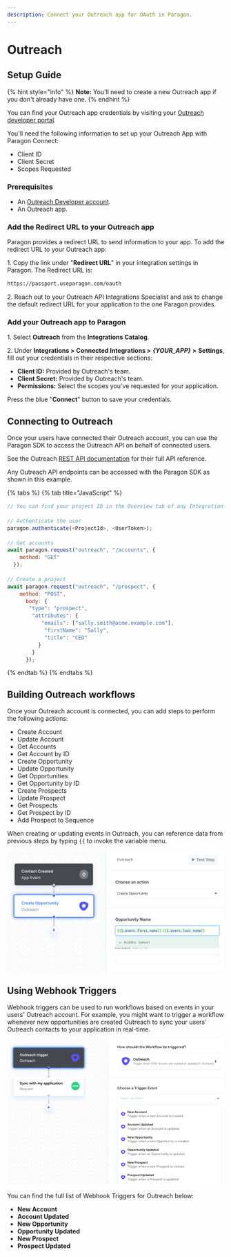 ```yaml
---
description: Connect your Outreach app for OAuth in Paragon.
---
```


# Outreach

## Setup Guide

{% hint style="info" %}
**Note:** You'll need to create a new Outreach app if you don't already have one.
{% endhint %}

You can find your Outreach app credentials by visiting your [Outreach developer portal](https://developer.intuit.com/myapps).

You'll need the following information to set up your Outreach App with Paragon Connect:

* Client ID
* Client Secret
* Scopes Requested

### Prerequisites

* An [Outreach Developer account](https://www.outreach.io/product/platform/api).
* An Outreach app.

### Add the Redirect URL to your Outreach app

Paragon provides a redirect URL to send information to your app. To add the redirect URL to your Outreach app:

1\. Copy the link under "**Redirect URL**" in your integration settings in Paragon. The Redirect URL is:

```html
https://passport.useparagon.com/oauth
```

2\. Reach out to your Outreach API Integrations Specialist and ask to change the default redirect URL for your application to the one Paragon provides.

### Add your Outreach app to Paragon <a href="#add-your-stripe-app-to-paragon" id="add-your-stripe-app-to-paragon"></a>

1\. Select **Outreach** from the **Integrations Catalog**.

2\. Under **Integrations > Connected Integrations >** _**{YOUR\_APP}**_ **>** **Settings**, fill out your credentials in their respective sections:

* **Client ID:** Provided by Outreach's team.&#x20;
* **Client Secret:** Provided by Outreach's team.&#x20;
* **Permissions:** Select the scopes you've requested for your application.

Press the blue "**Connect**" button to save your credentials.

## Connecting to Outreach

Once your users have connected their Outreach account, you can use the Paragon SDK to access the Outreach API on behalf of connected users.

See the Outreach [REST API documentation](https://api.outreach.io/api/v2/docs) for their full API reference.

Any Outreach API endpoints can be accessed with the Paragon SDK as shown in this example.

{% tabs %}
{% tab title="JavaScript" %}
```javascript
// You can find your project ID in the Overview tab of any Integration

// Authenticate the user
paragon.authenticate(<ProjectId>, <UserToken>);

// Get accounts
await paragon.request("outreach", "/accounts", { 
    method: "GET"
  });

// Create a project
await paragon.request("outreach", "/prospect", { 
    method: "POST",
      body: {  
       "type": "prospect",
        "attributes": {
           "emails": ["sally.smith@acme.example.com"],
            "firstName": "Sally",
            "title": "CEO"
          }
        } 
      });
```
{% endtab %}
{% endtabs %}

## Building Outreach workflows

Once your Outreach account is connected, you can add steps to perform the following actions:

* Create Account
* Update Account
* Get Accounts
* Get Account by ID
* Create Opportunity
* Update Opportunity
* Get Opportunities
* Get Opportunity by ID
* Create Prospects
* Update Prospect
* Get Prospects
* Get Prospect by ID
* Add Prospect to Sequence

When creating or updating events in Outreach, you can reference data from previous steps by typing `{{` to invoke the variable menu.

![](<../../.gitbook/assets/Creating an Opportunity using Outreach in Paragon.png>)

## Using Webhook Triggers

Webhook triggers can be used to run workflows based on events in your users' Outreach account. For example, you might want to trigger a workflow whenever new opportunities are created Outreach to sync your users' Outreach contacts to your application in real-time.

![](<../../.gitbook/assets/Outreach triggers in Paragon Connect.png>)

You can find the full list of Webhook Triggers for Outreach below:

* **New Account**
* **Account Updated**
* **New Opportunity**
* **Opportunity Updated**
* **New Prospect**
* **Prospect Updated**

